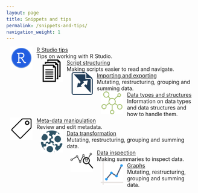 ```yaml
---
layout: page
title: Snippets and tips
permalink: /snippets-and-tips/
navigation_weight: 1
---
```

<div id="left">
  <div class="boxed_page">
    <img src="/_pages/snippets-and-tips/r-studio-tips.png" alt="Image text" style="margin: 0px 10px" width="60" height="60" align="left"/>
    <a href="/r-studio-tips/">R Studio tips</a><br>
    Tips on working with R Studio.
    <br>
  </div>
</div>

<div id="left">
  <div class="boxed_page">
    <img src="/_pages/snippets-and-tips/script-structuring.png" alt="Image text" style="margin: 0px 10px" width="60" height="60" align="left"/>
    <a href="/script-structuring/">Script structuring</a><br>
    Making scripts easier to read and navigate.
    <br>
  </div>
</div>

<div class="boxed_page">
  <img src="/_pages/snippets-and-tips/importing-exporting.png" alt="Image text" style="margin: 0px 10px" width="60" height="60" align="left"/>
  <a href="/importing-exporting/">Importing and exporting</a><br>
  Mutating, restructuring, grouping and summing data.
  <br>
</div>

<div class="boxed_page">
  <img src="/_pages/snippets-and-tips/data-types.png" alt="Image text" style="margin: 0px 10px" width="60" height="60" align="left"/>
  <a href="/data-types/">Data types and structures</a><br>
  Information on data types and data structures and how to handle them.
  <br>
</div>

<div class="boxed_page">
  <img src="/_pages/snippets-and-tips/meta-data.png" alt="Image text" style="margin: 0px 10px" width="60" height="60" align="left"/>
  <a href="/meta-data-manipulation/">Meta-data manipulation</a><br>
  Review and edit metadata.
  <br>
</div>

<div class="boxed_page">
  <img src="/_pages/snippets-and-tips/data-transformation.png" alt="Image text" style="margin: 0px 10px" width="60" height="60" align="left"/>
  <a href="/script-structuring/">Data transformation</a><br>
  Mutating, restructuring, grouping and summing data.
  <br>
</div>

<div class="boxed_page">
  <img src="/_pages/snippets-and-tips/data-inspection.png" alt="Image text" style="margin: 0px 10px" width="60" height="60" align="left"/>
  <a href="/meta-data-manipulation/">Data inspection</a><br>
  Making summaries to inspect data.
  <br>
</div>

<div class="boxed_page">
  <img src="/_pages/snippets-and-tips/graphs.png" alt="Image text" style="margin: 0px 10px" width="60" height="60" align="left"/>
  <a href="/graphs/">Graphs</a><br>
  Mutating, restructuring, grouping and summing data.
  <br>
</div>

<br><br><br><br>
